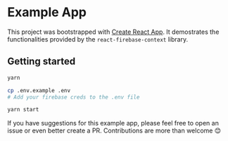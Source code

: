 # Example App

This project was bootstrapped with [Create React App](https://github.com/facebook/create-react-app). It demostrates the functionalities provided by the `react-firebase-context` library.

## Getting started

```bash
yarn

cp .env.example .env
# Add your firebase creds to the .env file

yarn start
```

If you have suggestions for this example app, please feel free to open an issue or even better create a PR. Contributions are more than welcome 😊